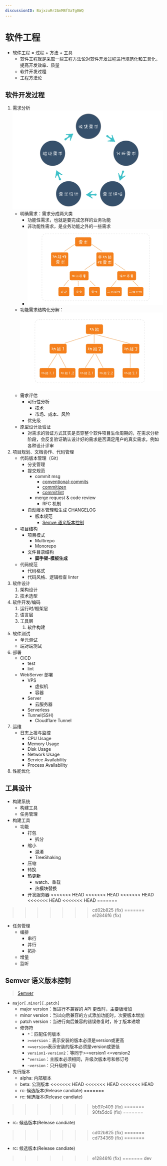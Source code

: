 ```yaml
---
discussionID: BajxzuRr2AnMBfXaTg0WQ
---
```


# 软件工程

- 软件工程 = 过程 + 方法 + 工具
  - 软件工程就是采取一些工程方法论对软件开发过程进行规范化和工具化，提高开发效率、质量
  - 软件开发过程
  - 工程方法论

## 软件开发过程

1. 需求分析 ![图 0](./images/b20e39c6b3555f644564e40030daf1f1c3ef637cba44f3bae1e76332bc35c707.png)
   - 明确需求：需求分成两大类
     - 功能性需求，也就是要完成怎样的业务功能
     - 非功能性需求，是业务功能之外的一些需求
     - ![图 9](./images/1665159249126.png)
   - 功能需求结构化分解：![](./images/1665133443364.png)
   - 需求评估
     - 可行性分析
       - 技术
       - 市场、成本、风险
     - 优先级
   - 原型设计及验证
     - 对需求的验证方式其实是贯穿整个软件项目生命周期的，在需求分析阶段，会反复验证确认设计好的需求是否满足用户的真实需求，例如各种设计评审
2. 项目规划、文档协作、代码管理
   - 代码版本管理（Git）
     - 分支管理
     - 提交规范
       - commit msg
         - [conventional-commits](https://www.conventionalcommits.org/zh-hans/v1.0.0-beta.4/#%e7%ba%a6%e5%ae%9a%e5%bc%8f%e6%8f%90%e4%ba%a4%e8%a7%84%e8%8c%83)
         - [commitizen](https://github.com/commitizen/cz-cli)
         - [commitlint](https://github.com/conventional-changelog/commitlint)
       - merge request & code review
         - RFC 机制
     - 自动版本管理和生成 CHANGELOG
       - 版本规范
         - [Semve 语义版本控制](#semver-语义版本控制)
   - 项目结构
     - 项目模式
       - Multirepo
       - Monorepo
     - 文件目录结构
       - **脚手架-模板生成**
   - 代码规范
     - 代码格式
     - 代码风格、逻辑检查 linter
3. 软件设计
   1. 架构设计
   2. 技术选型
4. 软件开发/编码
   1. 运行时/框架层
   2. 语言层
   3. 工具层
      1. 软件构建
5. 软件测试
   - 单元测试
   - 端对端测试
6. 部署
   - CICD
     - test
     - lint
   - WebServer 部署
     - VPS
       - 虚拟机
       - 容器
     - Server
       - 云服务器
     - Serverless
     - Tunnel(SSH)
       - Cloudflare Tunnel
7. 运维
   - 日志上报与监控
     - CPU Usage
     - Memory Usage
     - Disk Usage
     - Network Usage
     - Service Availability
     - Process Availability
8. 性能优化

## 工具设计

- 构建系统
  - 构建工具
  - 任务管理
- 构建工具
  - 功能
    - 打包
      - 拆分
    - 缩小
      - 混淆
      - TreeShaking
    - 压缩
    - 转换
    - 热更新
      - watch、重载
      - 热模块替换
    - 开发服务器
<<<<<<< HEAD
<<<<<<< HEAD
<<<<<<< HEAD
<<<<<<< HEAD
<<<<<<< HEAD
=======
>>>>>>> cd02b825 (fix)
=======
>>>>>>> e12846f6 (fix)
- 任务管理
  - 编排
    - 串行
    - 并行
    - 拓扑
  - 增量
  - 监听

## Semver 语义版本控制

> [Semver](https://semver.org/)

- `major[.minor][.patch]`
  - major version：当进行不兼容的 API 更改时，主要版增加
  - minor version：当以向后兼容的方式添加功能时，次要版本增加
  - patch version：当进行向后兼容的错误修复时，补丁版本递增
  - 修饰符
    - `*`：匹配任何版本
    - `>=version`：表示安装的版本必须是version或更高
    - `<=version`表示安装的版本必须是version或更低
    - `version1-version2`：等同于>=version1 <=version2
    - `^version`：主版本必须相同，升级次版本号和修订号
    - `~version`：只升级修订号
- 先行版本
  - alpha: 内部版本
  - beta: 公测版本
<<<<<<< HEAD
<<<<<<< HEAD
<<<<<<< HEAD
  - rc: 候选版本(Release candiate)
=======
  - rc: 候选版本(Release candiate)
>>>>>>> bb97c409 (fix)
=======
>>>>>>> 90fa5dc6 (fix)
=======
  - rc: 候选版本(Release candiate)
>>>>>>> cd02b825 (fix)
=======
>>>>>>> cd734369 (fix)
=======
  - rc: 候选版本(Release candiate)
>>>>>>> e12846f6 (fix)
=======
>>>>>>> dev

